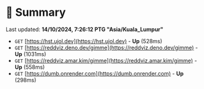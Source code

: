 # 📖 Summary
Last updated: **14/10/2024, 7:26:12 PTG "Asia/Kuala_Lumpur"**

- `GET` [https://hst.ujol.dev](https://hst.ujol.dev) - **Up** (528ms)
- `GET` [https://reddviz.deno.dev/gimme](https://reddviz.deno.dev/gimme) - **Up** (1031ms)
- `GET` [https://reddviz.amar.kim/gimme](https://reddviz.amar.kim/gimme) - **Up** (558ms)
- `GET` [https://dumb.onrender.com](https://dumb.onrender.com) - **Up** (298ms)
